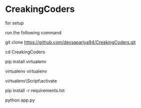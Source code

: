# CreakingCoders

for setup

run the following command

git clone https://github.com/devsapariya94/CreakingCoders.git

cd CreakingCoders

pip install virtualenv

virtualenv virtualenv

virtualenv\Script\activate

pip install -r requirements.txt

python app.py
